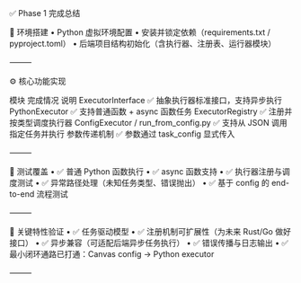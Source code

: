 

✅ Phase 1 完成总结

🧱 环境搭建
	•	Python 虚拟环境配置
	•	安装并锁定依赖（requirements.txt / pyproject.toml）
	•	后端项目结构初始化（含执行器、注册表、运行器模块）

⸻

⚙️ 核心功能实现

模块	完成情况	说明
ExecutorInterface	✅	抽象执行器标准接口，支持异步执行
PythonExecutor	✅	支持普通函数 + async 函数任务
ExecutorRegistry	✅	注册并按类型调度执行器
ConfigExecutor / run_from_config.py	✅	支持从 JSON 调用指定任务并执行
参数传递机制	✅	参数通过 task_config 显式传入



⸻

🧪 测试覆盖
	•	✅ 普通 Python 函数执行
	•	✅ async 函数支持
	•	✅ 执行器注册与调度测试
	•	✅ 异常路径处理（未知任务类型、错误抛出）
	•	✅ 基于 config 的 end-to-end 流程测试

⸻

🎯 关键特性验证
	•	✅ 任务驱动模型
	•	✅ 注册机制可扩展性（为未来 Rust/Go 做好接口）
	•	✅ 异步兼容（可适配后端异步任务执行）
	•	✅ 错误传播与日志输出
	•	✅ 最小闭环通路已打通：Canvas config → Python executor

⸻


